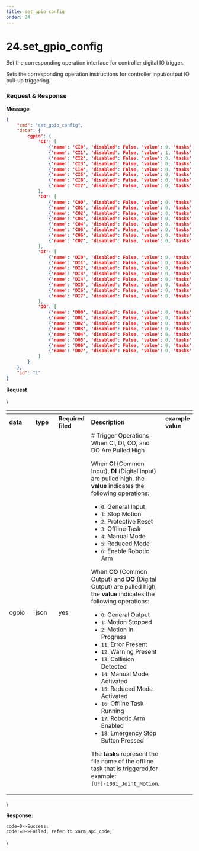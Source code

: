 ```yaml
---
title: set_gpio_config
order: 24
---
```

# 24.set\_gpio\_config



Set the corresponding operation interface for controller digital IO trigger.

Sets the corresponding operation instructions for controller input/output IO pull-up triggering.
 





###  Request & Response

**Message**




```json
{
    "cmd": "set_gpio_config",
    "data": {
        cgpio': {
            'CI': [
                {'name': 'CI0', 'disabled': False, 'value': 0, 'tasks': []}, 
                {'name': 'CI1', 'disabled': False, 'value': 1, 'tasks': []}, 
                {'name': 'CI2', 'disabled': False, 'value': 0, 'tasks': []}, 
                {'name': 'CI3', 'disabled': False, 'value': 0, 'tasks': []}, 
                {'name': 'CI4', 'disabled': False, 'value': 0, 'tasks': []}, 
                {'name': 'CI5', 'disabled': False, 'value': 0, 'tasks': []}, 
                {'name': 'CI6', 'disabled': False, 'value': 0, 'tasks': []}, 
                {'name': 'CI7', 'disabled': False, 'value': 0, 'tasks': []}
            ], 
            'CO': [
                {'name': 'CO0', 'disabled': False, 'value': 0, 'tasks': []}, 
                {'name': 'CO1', 'disabled': False, 'value': 0, 'tasks': []}, 
                {'name': 'CO2', 'disabled': False, 'value': 0, 'tasks': []}, 
                {'name': 'CO3', 'disabled': False, 'value': 0, 'tasks': []}, 
                {'name': 'CO4', 'disabled': False, 'value': 0, 'tasks': []}, 
                {'name': 'CO5', 'disabled': False, 'value': 0, 'tasks': []}, 
                {'name': 'CO6', 'disabled': False, 'value': 0, 'tasks': []}, 
                {'name': 'CO7', 'disabled': False, 'value': 0, 'tasks': []}
            ], 
            'DI': [
                {'name': 'DI0', 'disabled': False, 'value': 0, 'tasks': []}, 
                {'name': 'DI1', 'disabled': False, 'value': 0, 'tasks': []}, 
                {'name': 'DI2', 'disabled': False, 'value': 0, 'tasks': []}, 
                {'name': 'DI3', 'disabled': False, 'value': 0, 'tasks': []}, 
                {'name': 'DI4', 'disabled': False, 'value': 0, 'tasks': []}, 
                {'name': 'DI5', 'disabled': False, 'value': 0, 'tasks': []}, 
                {'name': 'DI6', 'disabled': False, 'value': 0, 'tasks': []}, 
                {'name': 'DI7', 'disabled': False, 'value': 0, 'tasks': []}
            ], 
            'DO': [
                {'name': 'DO0', 'disabled': False, 'value': 0, 'tasks': []}, 
                {'name': 'DO1', 'disabled': False, 'value': 0, 'tasks': []}, 
                {'name': 'DO2', 'disabled': False, 'value': 0, 'tasks': []}, 
                {'name': 'DO3', 'disabled': False, 'value': 0, 'tasks': []}, 
                {'name': 'DO4', 'disabled': False, 'value': 0, 'tasks': []}, 
                {'name': 'DO5', 'disabled': False, 'value': 0, 'tasks': []}, 
                {'name': 'DO6', 'disabled': False, 'value': 0, 'tasks': []}, 
                {'name': 'DO7', 'disabled': False, 'value': 0, 'tasks': []}
            ]
        }
    },
    "id": "1"
}
```     
**Request**     



\













<table data-header-hidden><thead><tr><th width="121"></th><th width="101"></th><th width="82"></th><th></th><th></th></tr></thead><tbody><tr><td><strong>data</strong></td><td><strong>type</strong></td><td><strong>Required filed</strong></td><td><strong>Description</strong></td><td><strong>example value</strong></td></tr><tr><td>cgpio</td><td>json</td><td>yes</td><td># Trigger Operations When CI, DI, CO, and DO Are Pulled High

When **CI** (Common Input), **DI** (Digital Input) are pulled high, the **value** indicates the following operations:

- `0`: General Input
- `1`: Stop Motion
- `2`: Protective Reset
- `3`: Offline Task
- `4`: Manual Mode
- `5`: Reduced Mode
- `6`: Enable Robotic Arm

When **CO** (Common Output) and **DO** (Digital Output) are pulled high, the **value** indicates the following operations:

- `0`: General Output
- `1`: Motion Stopped
- `2`: Motion In Progress
- `11`: Error Present
- `12`: Warning Present
- `13`: Collision Detected
- `14`: Manual Mode Activated
- `15`: Reduced Mode Activated
- `16`: Offline Task Running
- `17`: Robotic Arm Enabled
- `18`: Emergency Stop Button Pressed

The **tasks** represent the file name of the offline task that is triggered,for example: `[UF]-1001_Joint_Motion`.
</td><td></td></tr></tbody></table>



\





**Response:**     



```
code=0->Success;
code!=0->Failed, refer to xarm_api_code;
```



\










